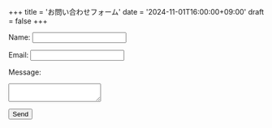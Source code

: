 +++
title = 'お問い合わせフォーム'
date = '2024-11-01T16:00:00+09:00'
draft = false
+++

<form action="https://formspree.io/f/mpwzprjy" method="POST">
  <label for="name">Name:</label>
  <input type="text" id="name" name="name" required>

  <label for="email">Email:</label>
  <input type="email" id="email" name="_replyto" required>

  <label for="message">Message:</label>
  <textarea id="message" name="message" required></textarea>

  <button type="submit">Send</button>
</form>
